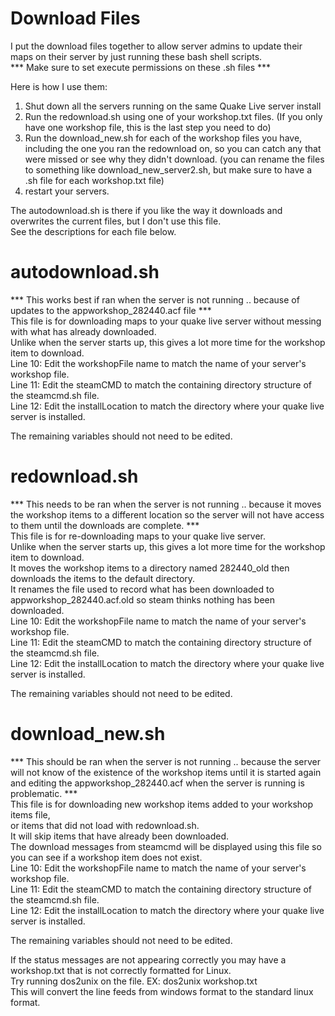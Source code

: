 # Download Files
I put the download files together to allow server admins to update their maps on their server by just running these bash shell scripts.<br>
*** Make sure to set execute permissions on these .sh files ***<br>

Here is how I use them:<br>
1) Shut down all the servers running on the same Quake Live server install<br>
2) Run the redownload.sh using one of your workshop.txt files. (If you only have one workshop file, this is the last step you need to do)<br>
3) Run the download_new.sh for each of the workshop files you have, including the one you ran the redownload on, so you can catch any that were missed or see why they didn't download. (you can rename the files to something like download_new_server2.sh, but make sure to have a .sh file for each workshop.txt file)<br>
4) restart your servers.<br>

The autodownload.sh is there if you like the way it downloads and overwrites the current files, but I don't use this file.<br>
See the descriptions for each file below.<br>


# autodownload.sh <br>
*** This works best if ran when the server is not running .. because of updates to the appworkshop_282440.acf file *** <br>
This file is for downloading maps to your quake live server without messing with what has already downloaded. <br>
Unlike when the server starts up, this gives a lot more time for the workshop item to download. <br>
Line 10: Edit the workshopFile name to match the name of your server's workshop file.<br>
Line 11: Edit the steamCMD to match the containing directory structure of the steamcmd.sh file.<br>
Line 12: Edit the installLocation to match the directory where your quake live server is installed.<br>

The remaining variables should not need to be edited.<br>

# redownload.sh
*** This needs to be ran when the server is not running .. because it moves the workshop items to a different location so the server will not have access to them until the downloads are complete. *** <br>
This file is for re-downloading maps to your quake live server. <br>
Unlike when the server starts up, this gives a lot more time for the workshop item to download. <br>
It moves the workshop items to a directory named 282440_old then downloads the items to the default directory.<br>
It renames the file used to record what has been downloaded to appworkshop_282440.acf.old so steam thinks nothing has been downloaded.<br>
Line 10: Edit the workshopFile name to match the name of your server's workshop file.<br>
Line 11: Edit the steamCMD to match the containing directory structure of the steamcmd.sh file.<br>
Line 12: Edit the installLocation to match the directory where your quake live server is installed.<br>

The remaining variables should not need to be edited.<br>

# download_new.sh
*** This should be ran when the server is not running .. because the server will not know of the existence of the workshop items until it is started again and editing the appworkshop_282440.acf when the server is running is problematic. *** <br>
This file is for downloading new workshop items added to your workshop items file,<br>
or items that did not load with redownload.sh. <br>
It will skip items that have already been downloaded.<br>
The download messages from steamcmd will be displayed using this file so you can see if a workshop item does not exist.<br>
Line 10: Edit the workshopFile name to match the name of your server's workshop file.<br>
Line 11: Edit the steamCMD to match the containing directory structure of the steamcmd.sh file.<br>
Line 12: Edit the installLocation to match the directory where your quake live server is installed.<br>

The remaining variables should not need to be edited.<br>


If the status messages are not appearing correctly you may have a workshop.txt that is not correctly formatted for Linux.<br>
Try running dos2unix on the file. EX: dos2unix workshop.txt<br>
This will convert the line feeds from windows format to the standard linux format.


